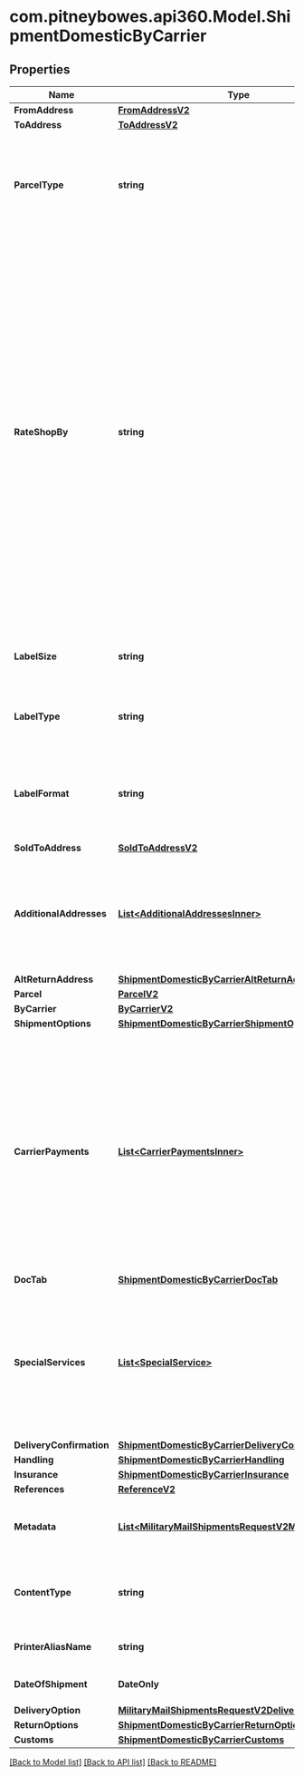 # com.pitneybowes.api360.Model.ShipmentDomesticByCarrier

## Properties

Name | Type | Description | Notes
------------ | ------------- | ------------- | -------------
**FromAddress** | [**FromAddressV2**](FromAddressV2.md) |  | 
**ToAddress** | [**ToAddressV2**](ToAddressV2.md) |  | 
**ParcelType** | **string** | Parcel Type is required for creating a shipment while rating a parcel, which varies as per Carrier selection.&lt;br /&gt; ParcelType can have categories like Package, Envelopes, Paks, Boxes, Tube, etc. &lt;br /&gt; &#x60;Max length &#x3D; 30&#x60;  | 
**RateShopBy** | **string** | RateShop, which is attached to an Enterprise or Location, is done through three approaches: by Carrier, by RateGroup, and by Ruleset. &lt;br /&gt;  Through Carrier, customers can choose the carriers as per requirement, based on which services, parcel types, and special services can be selected, and RateShop is done. &lt;br /&gt; Through RateGroup, customers can select the RateGroup, which has been divided into two categories: Cheapest (w.r.t. price) and Fastest (w.r.t. delivery hours). &lt;br /&gt; Through Ruleset, customers can define the Condition/rule for selecting carriers and their services, so they do not need to worry for Rate Shopping every time they create Shipment. For example, For a particular location, they can set one definite carrier, or apply RateGroup - Cheapest/Fastest. Similarly, for a particular amount like below $1000 Dollars, they can select a definite carrier service, based on RateGroup. | 
**LabelSize** | **string** | Defines the label size of the Shipment, that is, the Shipping Label is available in different Doc Size. &lt;br /&gt; &#x60;Max length &#x3D; 10&#x60; | 
**LabelType** | **string** | Defines the type of the Shipment. QR_CODE supported for carrier USPS only as of now. &lt;br /&gt; &#x60;Max length &#x3D; 14&#x60; | 
**LabelFormat** | **string** | \&quot;Defines the file/format in which the label is printed.&lt;br /&gt; For ZPL2, DOC_4X6 will be supported, while for PDF, both the sizes are supported. QR_CODE can be generated only in GIF format. &#x60;Max length &#x3D; 14&#x60;\&quot;  | 
**SoldToAddress** | [**SoldToAddressV2**](SoldToAddressV2.md) |  | [optional] 
**AdditionalAddresses** | [**List&lt;AdditionalAddressesInner&gt;**](AdditionalAddressesInner.md) | A list of additional addresses associated with the shipment.  - Each object includes an address and its designated type, such as BROKER or other parties involved in customs or shipping processes.  - Additional address could be domestic or International both.   | [optional] 
**AltReturnAddress** | [**ShipmentDomesticByCarrierAltReturnAddress**](ShipmentDomesticByCarrierAltReturnAddress.md) |  | [optional] 
**Parcel** | [**ParcelV2**](ParcelV2.md) |  | [optional] 
**ByCarrier** | [**ByCarrierV2**](ByCarrierV2.md) |  | [optional] 
**ShipmentOptions** | [**ShipmentDomesticByCarrierShipmentOptions**](ShipmentDomesticByCarrierShipmentOptions.md) |  | [optional] 
**CarrierPayments** | [**List&lt;CarrierPaymentsInner&gt;**](CarrierPaymentsInner.md) | Defines how carrier charges are billed to a third party. Use this field to specify  account and charge type details for transportation and/or duties and taxes. This  field is optional and currently supported for FedEx, UPS, and DHL Express.  - If no &#x60;party&#x60; (who will pay for TRANSPORTATION_CHARGES or duties and taxes) is explicitly specified during shipment creation, the charges will automatically default to the sender (shipper). To direct charges to a different party, the appropriate bill-to details must be provided in the request.  | [optional] 
**DocTab** | [**ShipmentDomesticByCarrierDocTab**](ShipmentDomesticByCarrierDocTab.md) |  | [optional] 
**SpecialServices** | [**List&lt;SpecialService&gt;**](SpecialService.md) | It provides a carrier based special or extra service, which also varies as per selected service and parcel type. User can override this value by defining it at shipment level.&lt;br/&gt;  &gt; Provide either the specialserviceId or the specialservice objects such as deliveryConfirmation, handling, insurance and returnOptions, but not both.  | [optional] 
**DeliveryConfirmation** | [**ShipmentDomesticByCarrierDeliveryConfirmation**](ShipmentDomesticByCarrierDeliveryConfirmation.md) |  | [optional] 
**Handling** | [**ShipmentDomesticByCarrierHandling**](ShipmentDomesticByCarrierHandling.md) |  | [optional] 
**Insurance** | [**ShipmentDomesticByCarrierInsurance**](ShipmentDomesticByCarrierInsurance.md) |  | [optional] 
**References** | [**ReferenceV2**](ReferenceV2.md) |  | [optional] 
**Metadata** | [**List&lt;MilitaryMailShipmentsRequestV2MetadataInner&gt;**](MilitaryMailShipmentsRequestV2MetadataInner.md) | Additional metadata that needs to be stored for this shipment can be added here.&lt;br /&gt; For now, &#39;Cost Account Name&#39; is supported. | [optional] 
**ContentType** | **string** | Specifies how the label content is encoded.&lt;br/&gt; URL is supported for &#x60;PDF&#x60; and &#x60;GIF&#x60;. &lt;br/&gt; BASE64 is supported for &#x60;ZPL2&#x60;, &#x60;PNG&#x60;, and &#x60;GIF&#x60;.  | [optional] 
**PrinterAliasName** | **string** | Refers to a printer connected (directly or via network) to a computer. &#x60;Max length &#x3D; 60&#x60; | [optional] 
**DateOfShipment** | **DateOnly** | The date when shipment is created/shipped. The format of the Date is YYYY-MM-DD. | [optional] 
**DeliveryOption** | [**MilitaryMailShipmentsRequestV2DeliveryOption**](MilitaryMailShipmentsRequestV2DeliveryOption.md) |  | [optional] 
**ReturnOptions** | [**ShipmentDomesticByCarrierReturnOptions**](ShipmentDomesticByCarrierReturnOptions.md) |  | [optional] 
**Customs** | [**ShipmentDomesticByCarrierCustoms**](ShipmentDomesticByCarrierCustoms.md) |  | [optional] 

[[Back to Model list]](../../README.md#documentation-for-models) [[Back to API list]](../../README.md#documentation-for-api-endpoints) [[Back to README]](../../README.md)

